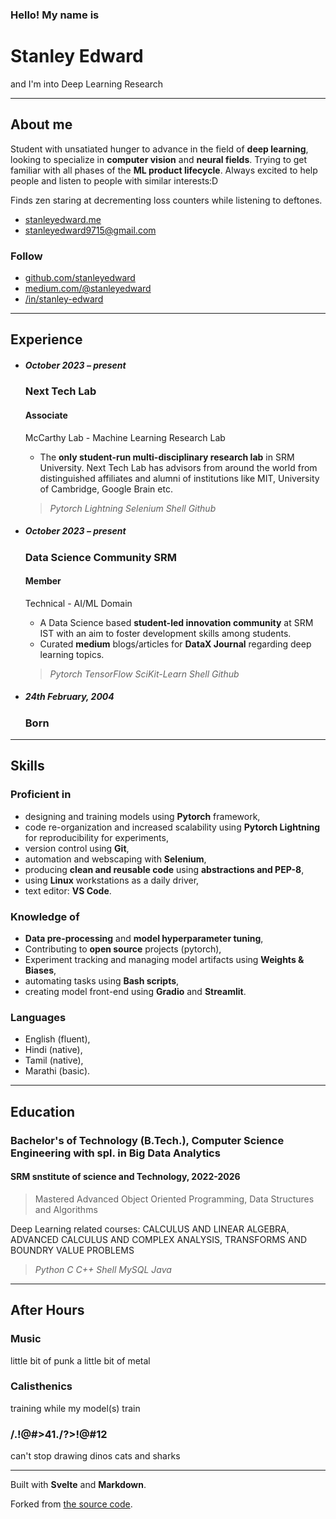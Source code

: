 ### Hello! My name is

# Stanley Edward

and I'm into Deep Learning Research

***

## About me

Student with unsatiated hunger to advance in the field of **deep learning**, looking to specialize in **computer vision** and **neural fields**. Trying to get familiar with all phases of the **ML product lifecycle**. Always excited to help people and listen to people with similar interests:D

Finds zen staring at decrementing loss counters while listening to deftones. 

- [stanleyedward.me](https://stanleyedward.me)
- [stanleyedward9715@gmail.com](mailto:stanleyedward9715@gmail.com)

### Follow

- [github.com/stanleyedward](https://github.com/stanleyedward)
- [medium.com/@stanleyedward](https://medium.com/@stanleyedward)
- [/in/stanley-edward](https://linkedin.com/in/stanley-edward)

***

## Experience

- ##### October 2023 – present

  ### Next Tech Lab

  #### Associate

  McCarthy Lab - Machine Learning Research Lab

  - The **only student-run multi-disciplinary research lab** in SRM University. Next Tech Lab has advisors from around the world from distinguished affiliates and alumni of institutions like MIT, University of Cambridge, Google Brain etc.

  > _Pytorch_ _Lightning_ _Selenium_ _Shell_ _Github_

- ##### October 2023 – present

  ### Data Science Community SRM

  #### Member

  Technical - AI/ML Domain

  - A Data Science based **student-led innovation community** at SRM IST with an aim to foster development skills among students.
  - Curated **medium** blogs/articles for **DataX Journal** regarding deep learning topics.

  > _Pytorch_ _TensorFlow_ _SciKit-Learn_ _Shell_ _Github_

- #####  24th February, 2004

  ### Born

***

## Skills

### Proficient in

- designing and training models using **Pytorch** framework,
- code re-organization and increased scalability using **Pytorch Lightning** for reproducibility for experiments,
- version control using **Git**,
- automation and webscaping with **Selenium**,
- producing **clean and reusable code** using **abstractions and PEP-8**,
- using **Linux** workstations as a daily driver,
- text editor: **VS Code**.

### Knowledge of

- **Data pre-processing** and **model hyperparameter tuning**,
- Contributing to **open source** projects (pytorch),
- Experiment tracking and managing model artifacts using **Weights & Biases**,
- automating tasks using **Bash scripts**,
- creating model front-end using **Gradio** and **Streamlit**.
<!--
### Looking to learn

- containerization using **Docker / K8s**
- hosting using **Cloud platforms**,
- monitoring models,
- **Continuous Integration/Continuous Delivery** (CI/CD),
-->

### Languages

- English (fluent),
- Hindi (native),
- Tamil (native),
- Marathi (basic).

***

## Education

### Bachelor's of Technology (B.Tech.), Computer Science Engineering with spl. in Big Data Analytics

#### SRM snstitute of science and Technology, 2022-2026

> Mastered Advanced Object Oriented Programming, Data Structures and Algorithms

Deep Learning related courses: CALCULUS AND LINEAR ALGEBRA, ADVANCED CALCULUS AND COMPLEX ANALYSIS, TRANSFORMS AND BOUNDRY VALUE PROBLEMS

> _Python_ _C_ _C++_  _Shell_ _MySQL_ _Java_ 

***

## After Hours

### Music

little bit of punk a little bit of metal

### Calisthenics

training while my model(s) train

### /.!@#>41./?>!@#12

can't stop drawing dinos cats and sharks

***

Built with **Svelte** and **Markdown**.

Forked from [the source code](https://github.com/Greenek/cv).
